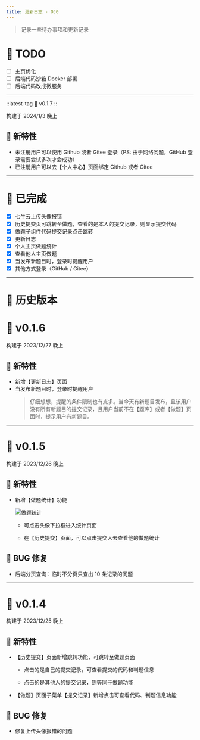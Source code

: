 ```yaml
--- 
title: 更新日志 - OJ0
---
```


> 记录一些待办事项和更新记录

# 🔖 TODO

- [ ] 主页优化
- [ ] 后端代码沙箱 Docker 部署
- [ ] 后端代码改成微服务

--- 

::latest-tag
💎 v0.1.7
::

构建于 2024/1/3 晚上

## 🚀 新特性

- 未注册用户可以使用 Github 或者 Gitee 登录（PS: 由于网络问题，GitHub 登录需要尝试多次才会成功） 
- 已注册用户可以去【个人中心】页面绑定 Github 或者 Gitee

--- 

# 🎇 已完成

- [x] 七牛云上传头像报错
- [x] 历史提交页可跳转至做题，查看的是本人的提交记录，则显示提交代码
- [x] 做题子组件代码提交记录点击跳转
- [x] 更新日志
- [x] 个人主页做题统计
- [x] 查看他人主页做题
- [x] 当发布新题目时，登录时提醒用户
- [x] 其他方式登录（GitHub / Gitee）

---

# 🦄 历史版本


# 💎 v0.1.6


构建于 2023/12/27 晚上

## 🚀 新特性

- 新增【更新日志】页面
- 当发布新题目时，登录时提醒用户
  > 仔细想想，提醒的条件限制也有点多。当今天有新题目发布，且该用户没有所有新题目的提交记录，且用户当前不在【题库】或者【做题】页面时，提示用户有新题目。

--- 

# 💎 v0.1.5

构建于 2023/12/26 晚上

## 🚀 新特性

- 新增【做题统计】功能

  ![做题统计](https://cdn.hilyc.cn/oj0/oj0-logs-summary.png)

  - 可点击头像下拉框进入统计页面

  - 在【历史提交】页面，可以点击提交人去查看他的做题统计 

## 🐞 BUG 修复

- 后端分页查询：临时不分页只查出 10 条记录的问题

---

# 💎 v0.1.4

构建于 2023/12/25 晚上

## 🚀 新特性

- 【历史提交】页面新增跳转功能，可跳转至做题页面
  - 点击的是自己的提交记录，可查看提交的代码和判题信息

  - 点击的是其他人的提交记录，则等同于做题功能

- 【做题】页面子菜单【提交记录】新增点击可查看代码、判题信息功能   

## 🐞 BUG 修复

- 修复上传头像报错的问题
